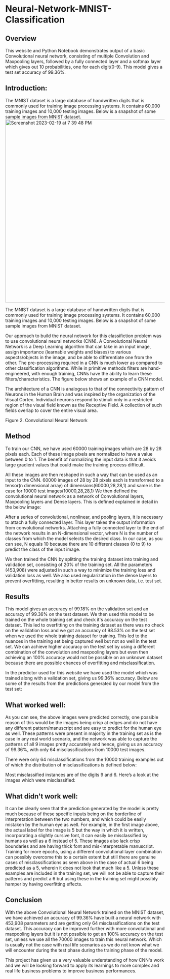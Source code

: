 # Neural-Network-MNIST-Classification

## Overview
This website and Python Notebook demonstrates output of a basic Convolutional neural network, consisting of multiple Convolution and Maxpooling layers, followed by a fully connected layer and a softmax layer which gives out 10 probabilities, one for each digit(0-9). 
This model gives a test set accuracy of 99.36%.

## Introduction:

The MNIST dataset is a large database of handwritten digits that is commonly used for training image processing systems. It contains 60,000 training images and 10,000 testing images. Below is a snapshot of some sample images from MNIST dataset.
<img width="576" alt="Screenshot 2023-02-19 at 7 39 48 PM" src="https://user-images.githubusercontent.com/101216624/219990319-b6f34043-eda1-4f8e-bbd0-924604546785.png">

The MNIST dataset is a large database of handwritten digits that is commonly used for training image processing systems. It contains 60,000 training images and 10,000 testing images. Below is a snapshot of some sample images from MNIST dataset.

Our approach to build the neural network for this classifiction problem was to use convolutional neural networks (CNN). A Convolutional Neural Network is a Deep Learning algorithm that can take in an input image, assign importance (learnable weights and biases) to various aspects/objects in the image, and be able to differentiate one from the other. The pre-processing required in a CNN is much lower as compared to other classification algorithms. While in primitive methods filters are hand-engineered, with enough training, CNNs have the ability to learn these filters/characteristics. The figure below shows an example of a CNN model.

The architecture of a CNN is analogous to that of the connectivity pattern of Neurons in the Human Brain and was inspired by the organization of the Visual Cortex. Individual neurons respond to stimuli only in a restricted region of the visual field known as the Receptive Field. A collection of such fields overlap to cover the entire visual area.


Figure 2. Convolutional Neural Network
## Method

To train our CNN, we have used 60000 training images which are 28 by 28 pixels each. Each of these image pixels are normalized to have a value between 0 to 1. The benefit of normalizing the input data is that it avoids large gradient values that could make the training process difficult.

All these images are then reshaped in such a way that can be used as an input to the CNN. 60000 images of 28 by 28 pixels each is transformed to a tensor(n dimensional array) of dimensions(60000,28,28,1) and same is the case for 10000 test images(10000,28,28,1)
We then defined the convolutional neural network as a network of Convolutional layers, Maxpooling layers and Dense layers. This is defined explained in detail in the below image:

After a series of convolutional, nonlinear, and pooling layers, it is necessary to attach a fully connected layer. This layer takes the output information from convolutional networks. Attaching a fully connected layer to the end of the network results in an N-dimensional vector, where N is the number of classes from which the model selects the desired class. In our case, as you can see, N equals 10 because there are 10 different classes (0 to 9) to predict the class of the input image.

We then trained the CNN by splitting the training dataset into training and validation set, consisting of 20% of the training set. All the parameters (453,908) were adjusted in such a way to minimize the training loss and validation loss as well. We also used regularization in the dense layers to prevent overfitting, resulting in better results on unknown data, i.e. test set.

## Results
This model gives an accuracy of 99.18% on the validation set and an accuracy of 99.36% on the test dataset. We then used this model to be trained on the whole training set and check it's accuracy on the test dataset. This led to overfitting on the training dataset as there was no check on the validation loss and we got an accuracy of 98.53% on the test set when we used the whole training dataset for training. This led to the nuances in the training set being captured well but not so well in the test set. We can achieve higher accuracy on the test set by using a different combination of the convolution and maxpooling layers but even then achieving an 100% accuracy would not be possible on an unknown dataset because there are possible chances of overfitting and misclassification.

In the predictor used for this website we have used the model which was trained along with a validation set, giving us 99.36% accuracy. Below are some of the results from the predictions generated by our model from the test set:

## What worked well:

As you can see, the above images were predicted correctly, one possible reason of this would be the images being crisp at edges and do not have any different pattern/manuscript and are easy to predict for the human eye as well. These patterns were present in majority in the training set as is the case in any real world scenario, and the network was able to capture the patterns of all 9 images pretty accurately and hence, giving us an accuracy of 99.36%, with only 64 misclassifications from 10000 test images.

There were only 64 misclassifications from the 10000 training examples out of which the distribution of misclassifications is defined below:


Most misclassified instances are of the digits 9 and 6. Here’s a look at the images which were misclassified:

## What didn't work well:

It can be clearly seen that the prediction generated by the model is pretty much because of these specific inputs being on the borderline of interpretation between the two numbers, and which could be easily mistaken by the human eye as well. For example, in the first image above, the actual label for the image is 5 but the way in which it is written, incorporating a slightly cursive font, it can easily be misclassified by humans as well as a 6 instead of 5. These images also lack crisp boundaries and are having thick font and mis-interpretable manuscript. Training for more epochs, using a different convolutional layer combination can possibly overcome this to a certain extent but still there are genuine cases of misclassifications as seen above in the case of actual 6 being predicted as a 5, wherein it does not look that much like a 5. Unless these examples are included in the training set, we will not be able to capture their patterns and predict a 6 but using these in the training set might possibly hamper by having overfitting effects.

## Conclusion

With the above Convolutional Neural Network trained on the MNIST dataset, we have achieved an accuracy of 99.36% have built a neural network with 453,908 parameters and are getting only 64 misclassifications on the test dataset. This accuracy can be improved further with more convolutional and maxpooling layers but it is not possible to get an 100% accuracy on the test set, unless we use all the 70000 images to train this neural network. Which is usually not the case with real life scenarios as we do not know what we will encounter during the test phase during the training phase of the model.

This project has given us a very valuable understanding of how CNN's work and we will be looking forward to apply its learnings to more complex and real life business problems to improve business performances.
